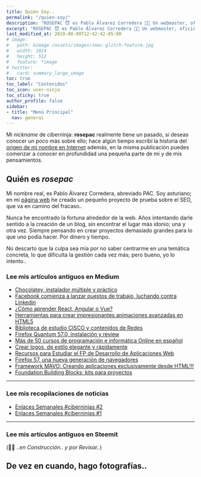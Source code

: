 ```yaml
---
title: Quién Soy..
permalink: "/quien-soy/"
description: "ROSEPAC 😈 es Pablo Álvarez Corredera 👨‍💻 Un webmaster, oficialmente técnico informático asturiano que le gusta pensar que es un documentalista digital; aunque solo sea por ocultar su adicción a las nuevas tecnologías."
excerpt: "ROSEPAC 😈 es Pablo Álvarez Corredera 👨‍💻 Un webmaster, oficialmente técnico informático asturiano que le gusta pensar que es un documentalista digital; aunque solo sea por ocultar su adicción a las nuevas tecnologías."
last_modified_at: 2019-08-09T12:42:42-05:00
# image: 
#   path: &image /assets/images/imac-glitch-feature.jpg
#   width: 1024
#   height: 512
#   feature: *image
# twitter:
#   card: summary_large_image
toc: true
toc_label: "Contenidos"
toc_icon: user-ninja
toc_sticky: true
author_profile: false
sidebar:
- title: "Menú Principal"
  nav: general
---
```


Mi _nickname_ de ciberninja: **rosepac** realmente tiene un pasado, si deseas conocer un poco más sobre ello; hace algún tiempo escribí la historia del [origen de mi nombre en Internet](https://steemit.com/mysteemitname/@rosepac/el-origen-de-mi-nombre-rosepac "El Origen de mi Nombre/Nickname: ROSEPAC") además, en la misma publicación puedes comenzar a conocer en profundidad una pequeña parte de mi y de mis pensamientos.

## Quién es _**rosepac**_

Mi nombre real, es Pablo Álvarez Corredera, abreviado PAC. Soy asturiano; en mi [página web](https://www.pabloalvarezcorredera.com "Asturias, SEO y Posicionamiento. La Biblia del Seo y Posicionamiento en Español") he creado un pequeño proyecto de prueba sobre el SEO, que va en camino del fracaso..

Nunca he encontrado la fortuna alrededor de la web. Años intentando darle sentido a la creación de un blog, sin encontrar el lugar más idonio; una y otra vez. Siempre pensando en crear proyectos demasiado grandes para lo que uno podía hacer. Por dinero y tiempo.

No descarto que la culpa sea mía por no saber centrarme en una temática concreta, lo que dificulta la gestión cada vez más; pero bueno, yo lo intento..

### Lee mis artículos antiguos en Medium

- [Chocolatey, instalador múltiple y práctico](https://medium.com/mundo-framework/chocolatey-instalador-m%C3%BAltiple-y-pr%C3%A1ctico-ea573d7b8d12)
- [Facebook comienza a lanzar puestos de trabajo, luchando contra Linkedin](https://medium.com/mundo-framework/facebook-comienza-a-lanzar-puestos-de-trabajo-luchando-contra-linkedin-d69f579a50a6)
- [¿Cómo aprender React, Angular o Vue?](https://medium.com/mundo-framework/c%C3%B3mo-aprender-react-angular-o-vue-569f9234d105)
- [Herramientas para crear impresionantes animaciones avanzadas en HTML5](https://medium.com/mundo-framework/herramientas-animaciones-avanzadas-html5-777cf2782df7)
- [Biblioteca de estudio CISCO y contenidos de Redes](https://medium.com/mundo-framework/biblioteca-de-estudio-cisco-y-contenidos-de-redes-fc8c9621cc0e)
- [Firefox Quantum 57.0, instalación y review](https://medium.com/mundo-framework/firefox-quantum-57-0-instalaci%C3%B3n-y-review-ca9006112ee0)
- [Más de 50 cursos de programación e informática Online en español](https://medium.com/mundo-framework/m%C3%A1s-de-50-cursos-de-programaci%C3%B3n-e-inform%C3%A1tica-online-en-espa%C3%B1ol-465a3f406c0)
- [Crear logos, de estilo elegante y rápidamente](https://medium.com/mundo-framework/crear-logos-de-estilo-elegante-y-r%C3%A1pidamente-a30af92caac3)
- [Recursos para Estudiar el FP de Desarrollo de Aplicaciones Web](https://medium.com/mundo-framework/recursos-para-estudiar-el-fp-de-desarrollo-de-aplicaciones-web-6483ebd60129)
- [Firefox 57, una nueva generación de navegadores](https://medium.com/mundo-framework/firefox-57-una-nueva-generaci%C3%B3n-de-navegadores-ad7a2ecd1778)
- [Framework MAVO: Creando aplicaciones exclusivamente desde HTML!!!](https://medium.com/mundo-framework/framework-mavo-creando-aplicaciones-exclusivamente-desde-html-17054bdfa39f)
- [Foundation Building Blocks: kits para proyectos](https://medium.com/mundo-framework/foundation-building-blocks-kits-para-proyectos-c80362c82bf0)

---

### Lee mis recopilaciones de noticias

- [Enlaces Semanales #ciberninjas #2](https://medium.com/ciberninjas/enlaces-semanales-mundoframework-2-e3dd85db1cb1)
- [Enlaces Semanales #ciberninjas #1](https://medium.com/ciberninjas/enlaces-semanales-mundoframework-1-241e918714df)

---

### Lee mis artículos antiguos en Steemit

(👷‍♀️ _..en Construcción.. y por Revisar.._)

## De vez en cuando, hago fotografías..
